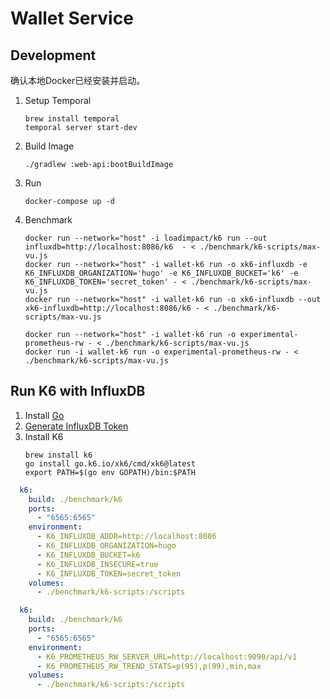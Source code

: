# Wallet Service
## Development

确认本地Docker已经安装并启动。

1. Setup Temporal
   ```shell
   brew install temporal
   temporal server start-dev
   ```

2. Build Image
    ```shell
    ./gradlew :web-api:bootBuildImage
    ```
3. Run
    ```shell
    docker-compose up -d
    ```
4. Benchmark
    ```shell
    docker run --network="host" -i loadimpact/k6 run --out influxdb=http://localhost:8086/k6  - < ./benchmark/k6-scripts/max-vu.js
   docker run --network="host" -i wallet-k6 run -o xk6-influxdb -e K6_INFLUXDB_ORGANIZATION='hugo' -e K6_INFLUXDB_BUCKET='k6' -e K6_INFLUXDB_TOKEN='secret_token' - < ./benchmark/k6-scripts/max-vu.js
   docker run --network="host" -i wallet-k6 run -o xk6-influxdb --out xk6-influxdb=http://localhost:8086/k6 - < ./benchmark/k6-scripts/max-vu.js
   
   docker run --network="host" -i wallet-k6 run -o experimental-prometheus-rw - < ./benchmark/k6-scripts/max-vu.js
   docker run -i wallet-k6 run -o experimental-prometheus-rw - < ./benchmark/k6-scripts/max-vu.js
    ```

## Run K6 with InfluxDB

1. Install [Go](https://go.dev/doc/install)
1. [Generate InfluxDB Token](https://docs.influxdata.com/influxdb/v2/admin/tokens/create-token/#manage-tokens-in-the-influxdb-ui)
1. Install K6
    ```shell
    brew install k6
    go install go.k6.io/xk6/cmd/xk6@latest
    export PATH=$(go env GOPATH)/bin:$PATH
    ```

```yaml
  k6:
    build: ./benchmark/k6
    ports:
      - "6565:6565"
    environment:
      - K6_INFLUXDB_ADDR=http://localhost:8086
      - K6_INFLUXDB_ORGANIZATION=hugo
      - K6_INFLUXDB_BUCKET=k6
      - K6_INFLUXDB_INSECURE=true
      - K6_INFLUXDB_TOKEN=secret_token
    volumes:
      - ./benchmark/k6-scripts:/scripts
```

```yaml
  k6:
    build: ./benchmark/k6
    ports:
      - "6565:6565"
    environment:
      - K6_PROMETHEUS_RW_SERVER_URL=http://localhost:9090/api/v1
      - K6_PROMETHEUS_RW_TREND_STATS=p(95),p(99),min,max
    volumes:
      - ./benchmark/k6-scripts:/scripts
```